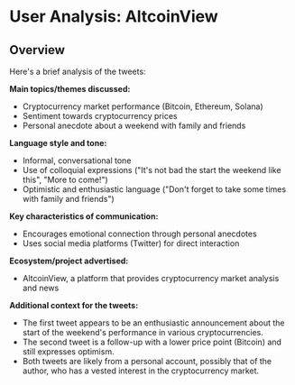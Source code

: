 # User Analysis: AltcoinView

## Overview

Here's a brief analysis of the tweets:

**Main topics/themes discussed:**
- Cryptocurrency market performance (Bitcoin, Ethereum, Solana)
- Sentiment towards cryptocurrency prices
- Personal anecdote about a weekend with family and friends

**Language style and tone:**
- Informal, conversational tone
- Use of colloquial expressions ("It's not bad the start the weekend like this", "More to come!")
- Optimistic and enthusiastic language ("Don't forget to take some times with family and friends")

**Key characteristics of communication:**
- Encourages emotional connection through personal anecdotes
- Uses social media platforms (Twitter) for direct interaction

**Ecosystem/project advertised:**
- AltcoinView, a platform that provides cryptocurrency market analysis and news

**Additional context for the tweets:**

* The first tweet appears to be an enthusiastic announcement about the start of the weekend's performance in various cryptocurrencies.
* The second tweet is a follow-up with a lower price point (Bitcoin) and still expresses optimism.
* Both tweets are likely from a personal account, possibly that of the author, who has a vested interest in the cryptocurrency market.